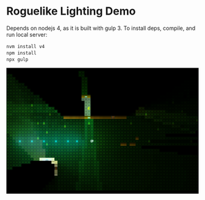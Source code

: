 # Roguelike Lighting Demo

Depends on nodejs 4, as it is built with gulp 3. To install deps, compile, and run local server:
```bash
nvm install v4
npm install
npx gulp
```

![screenshot](screenshot.png)
